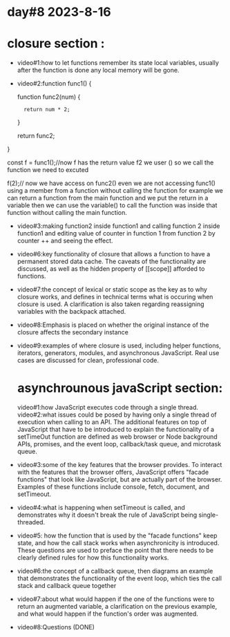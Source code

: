 # day#8 2023-8-16
# closure section :
- video#1:how to let functions remember its state local variables, usually after the function is done any local memory will be gone.
- video#2:function func1() {


    function func2(num) {


        return num * 2;
    }

    return func2;

}


const f = func1();//now f has the return value f2 we user () so we call the function we need to excuted 

f(2);// now we have access on func2() even we are not accessing func1()
using a member from a function without calling the function for example we can return a function from the main function and we put the return in a variable then we can use the variable() to call the function was inside that function without calling the  main function.

- video#3:making function2 inside function1 and calling function 2 inside function1 and editing value of counter in function 1 from function 2 by counter ++ and seeing the effect.


- video#6:key functionality of closure that allows a function to have a permanent stored data cache. The caveats of the functionality are discussed, as well as the hidden property of [[scope]] afforded to functions.
- video#7:the concept of lexical or static scope as the key as to why closure works, and defines in technical terms what is occuring when closure is used. A clarification is also taken regarding reassigning variables with the backpack attached.
- video#8:Emphasis is placed on whether the original instance of the closure affects the secondary instance
- video#9:examples of where closure is used, including helper functions, iterators, generators, modules, and asynchronous JavaScript. Real use cases are discussed for clean, professional code.
  # asynchrounous javaScript section:
  video#1:how JavaScript executes code through a single thread.
  video#2:what issues could be posed by having only a single thread of execution when calling to an API. The additional features on top of JavaScript that have to be introduced to explain the functionality of a setTimeOut function are defined as web browser or Node background APIs, promises, and the event loop, callback/task queue, and microtask queue.
- video#3:some of the key features that the browser provides. To interact with the features that the browser offers, JavaScript offers "facade functions" that look like JavaScript, but are actually part of the browser. Examples of these functions include console, fetch, document, and setTimeout.
- video#4:what is happening when setTimeout is called, and demonstrates why it doesn't break the rule of JavaScript being single-threaded.
- video#5: how the function that is used by the "facade functions" keep state, and how the call stack works when asynchronicity is introduced. These questions are used to preface the point that there needs to be clearly defined rules for how this functionality works.
- video#6:the concept of a callback queue, then diagrams an example that demonstrates the functionality of the event loop, which ties the call stack and callback queue together
- video#7:about what would happen if the one of the functions were to return an augmented variable, a clarification on the previous example, and what would happen if the function's order was augmented.
- video#8:Questions (DONE)




